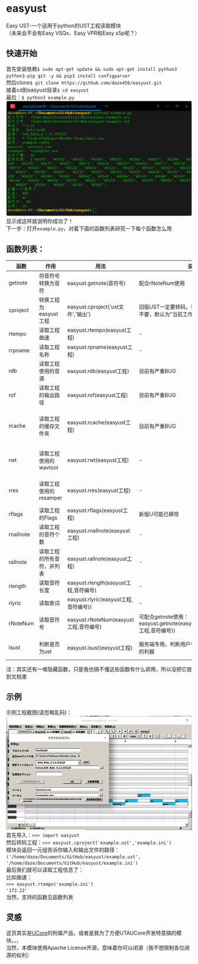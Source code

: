 # easyust
Easy UST-一个适用于python的UST工程读取模块  
（未来会不会有Easy VSQx、Easy VPR和Easy s5p呢？）
## 快速开始
首先安装依赖`$ sudo apt-get update && sudo apt-get install python3 python3-pip git -y && pip3 install configparser`  
然后clone`$ git clone https://github.com/daze456/easyust.git`  
接着cd到easyust目录`$ cd easyust`  
最后：`$ python3 example.py `  
![](/pic/pic01.jpg)  
显示成这样就说明你成功了！  
下一步：打开`example.py`，对着下面的函数列表研究一下每个函数怎么用
## 函数列表：
|函数|作用|用法|说明|返回值|
|---|---|----|---|-----|
|getnote|将音符号转换为音符|easyust.getnote(音符号)|配合rNoteNum使用|字符串：音符（如C3）|
|cproject|转换工程为easyust工程|easyust.cproject('ust文件','输出')|旧版UST一定要转码，否则不识别，输出可以不要，默认为"当前工作目录/temp.ini"|元组：('ust文件', 'outfile')|
|rtempo|读取工程曲速|easyust.rtempo(easyust工程)|-|字符串：曲速值|
|rrpname|读取工程名称|easyust.rpname(easyust工程)|-|字符串：名称|
|rdb|读取工程使用的音源|easyust.rdb(easyust工程)|目前有严重BUG|字符串：音源|
|rof|读取工程的输出路径|easyust.rof(easyust工程)|目前有严重BUG|字符串：输出路径|
|rcache|读取工程的缓存文件夹|easyust.rcache(easyust工程)|目前有严重BUG|字符串：缓存文件夹（通常为xxx.cache|
|rwt|读取工程使用的wavtool|easyust.rwt(easyust工程)|-|字符串：wavtool（通常为xxx.exe）|
|rres|读取工程使用的resamper|easyust.rres(easyust工程)|-|字符串：resamper（通常为xxx.exe）|
|rflags|读取工程的Flags|easyust.rflags(easyust工程)|新版U可能已移除|字符串：Flags|
|rnallnote|读取工程的音符个数|easyust.rnallnote(easyust工程)|-|字符串：音符个数|
|rallnote|读取工程的所有音符，并列表|easyust.rallnote(easyust工程)|-|列表：音符列表|
|rlength|读取音符长度|easyust.rlength(easyust工程,音符编号)|-|字符串：长度|
|rlyric|读取歌词|easyust.rlyric(easyust工程,音符编号))|-|字符串：歌词|
|rNoteNum|读取音符号|easyust.rNoteNum(easyust工程,音符编号)|可配合getnote使用：easyust.getnote(easyust.rNoteNum(easyust工程,音符编号))|字符串：音符号（如60）|
|isust|判断是否为ust|easyust.isust(easyust工程)|服务端专用，判断用户有没有上传非UST文件的利器|布尔值：是ust将返回True|

注：其实还有一堆隐藏函数，只是我也搞不懂这些函数有什么卵用，所以没把它放到文档里
## 示例
示例工程截图(请忽略乱码)：  
![](/pic/exampleproject.jpg)  
首先导入：`>>> import easyust`  
然后转码工程：`>>> easyust.cproject('example.ust','example.ini')`  
模块会返回一元组告诉你输入和输出文件的路径：`('/home/daze/Documents/GitHub/easyust/example.ust', '/home/daze/Documents/GitHub/easyust/example.ini')`  
最后我们就可以读取工程信息了：  
比如曲速：  
`>>> easyust.rtempo('example.ini')`  
`'173.22'`  
当然，支持的函数见函数列表
## 灵感
这货其实是[UCore](https://github.com/daze456/UCore)的附属产品，或者是我为了方便UTAUCore开发特意搞的模块。。。  
当然，本模块使用Apache License开源，意味着你可以闭源（我不想限制各位闭源的权利）